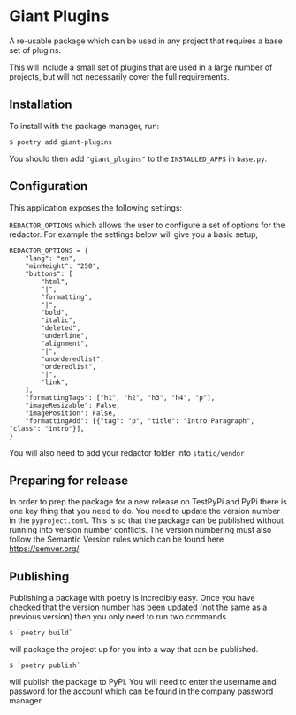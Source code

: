 # Giant Plugins

A re-usable package which can be used in any project that requires a base set of plugins. 

This will include a small set of plugins that are used in a large number of projects, but will not necessarily cover the full requirements.

## Installation

To install with the package manager, run:

    $ poetry add giant-plugins

You should then add `"giant_plugins"` to the `INSTALLED_APPS` in `base.py`.  


## Configuration

This application exposes the following settings:

`REDACTOR_OPTIONS` which allows the user to configure a set of options for the redactor. For example the settings below will give you a basic setup,

```
REDACTOR_OPTIONS = {
    "lang": "en",
    "minHeight": "250",
    "buttons": [
        "html",
        "|",
        "formatting",
        "|",
        "bold",
        "italic",
        "deleted",
        "underline",
        "alignment",
        "|",
        "unorderedlist",
        "orderedlist",
        "|",
        "link",
    ],
    "formattingTags": ["h1", "h2", "h3", "h4", "p"],
    "imageResizable": False,
    "imagePosition": False,
    "formattingAdd": [{"tag": "p", "title": "Intro Paragraph", "class": "intro"}],
}
```
You will also need to add your redactor folder into `static/vendor`


 ## Preparing for release
 
 In order to prep the package for a new release on TestPyPi and PyPi there is one key thing that you need to do. You need to update the version number in the `pyproject.toml`.
 This is so that the package can be published without running into version number conflicts. The version numbering must also follow the Semantic Version rules which can be found here https://semver.org/.
 
 
 ## Publishing
 
 Publishing a package with poetry is incredibly easy. Once you have checked that the version number has been updated (not the same as a previous version) then you only need to run two commands.
 
    $ `poetry build` 

will package the project up for you into a way that can be published.
 
    $ `poetry publish`

will publish the package to PyPi. You will need to enter the username and password for the account which can be found in the company password manager